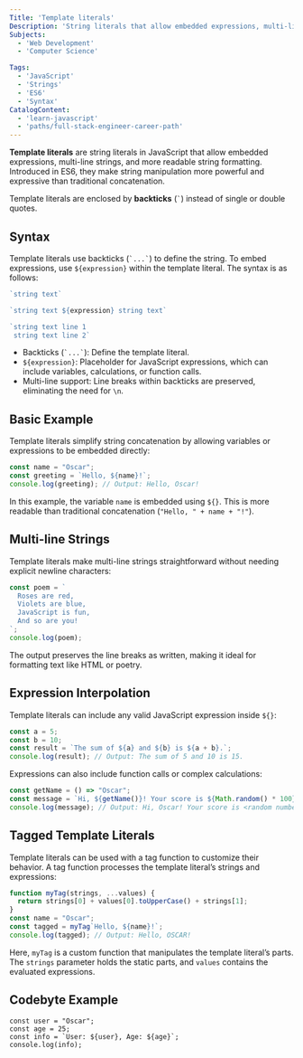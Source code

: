 ```yaml
---
Title: 'Template literals' 
Description: 'String literals that allow embedded expressions, multi-line strings, and improved readability in JavaScript.'
Subjects: 
  - 'Web Development'
  - 'Computer Science'

Tags: 
  - 'JavaScript'
  - 'Strings'
  - 'ES6'
  - 'Syntax'
CatalogContent: 
  - 'learn-javascript'
  - 'paths/full-stack-engineer-career-path'
---
```


**Template literals** are string literals in JavaScript that allow embedded expressions, multi-line strings, and more readable string formatting. Introduced in ES6, they make string manipulation more powerful and expressive than traditional concatenation.

Template literals are enclosed by **backticks** (`` ` ``) instead of single or double quotes.

## Syntax 
Template literals use backticks (`` `...` ``) to define the string. To embed expressions, use `${expression}` within the template literal. The syntax is as follows:

```js 
`string text`

`string text ${expression} string text`

`string text line 1
 string text line 2`

```
- Backticks (`` `...` ``): Define the template literal.
- `${expression}`: Placeholder for JavaScript expressions, which can include variables, calculations, or function calls.
- Multi-line support: Line breaks within backticks are preserved, eliminating the need for `\n`.


## Basic Example 
Template literals simplify string concatenation by allowing variables or expressions to be embedded directly:

```js
const name = "Oscar";
const greeting = `Hello, ${name}!`;
console.log(greeting); // Output: Hello, Oscar!

```

In this example, the variable `name` is embedded using `${}`. This is more readable than traditional concatenation (`"Hello, " + name + "!"`).



## Multi-line Strings
Template literals make multi-line strings straightforward without needing explicit newline characters:

```js
const poem = `
  Roses are red,
  Violets are blue,
  JavaScript is fun,
  And so are you!
`;
console.log(poem);

```
The output preserves the line breaks as written, making it ideal for formatting text like HTML or poetry.



## Expression Interpolation
Template literals can include any valid JavaScript expression inside `${}`:

```js
const a = 5;
const b = 10;
const result = `The sum of ${a} and ${b} is ${a + b}.`;
console.log(result); // Output: The sum of 5 and 10 is 15.

```
Expressions can also include function calls or complex calculations:

```js
const getName = () => "Oscar";
const message = `Hi, ${getName()}! Your score is ${Math.random() * 100}.`;
console.log(message); // Output: Hi, Oscar! Your score is <random number>.

```


## Tagged Template Literals
Template literals can be used with a tag function to customize their behavior. A tag function processes the template literal’s strings and expressions:


```js
function myTag(strings, ...values) {
  return strings[0] + values[0].toUpperCase() + strings[1];
}
const name = "Oscar";
const tagged = myTag`Hello, ${name}!`;
console.log(tagged); // Output: Hello, OSCAR!

```
Here, `myTag` is a custom function that manipulates the template literal’s parts. The `strings` parameter holds the static parts, and `values` contains the evaluated expressions.


## Codebyte Example 

```codebyte/js
const user = "Oscar";
const age = 25;
const info = `User: ${user}, Age: ${age}`;
console.log(info); 

```
